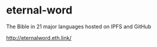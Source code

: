 # eternal-word
The Bible in 21 major languages hosted on IPFS and GitHub

http://eternalword.eth.link/
